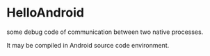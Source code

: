 # HelloAndroid

some debug code of communication between two native processes.

It may be compiled in Android source code environment.
